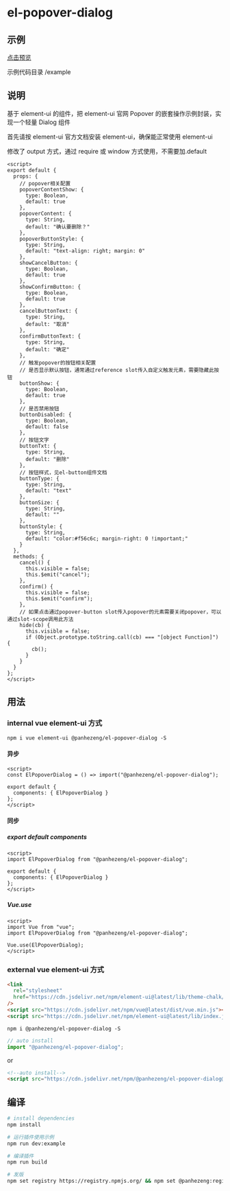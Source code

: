 # el-popover-dialog

## 示例

[点击预览](https://panhezeng.github.io/el-popover-dialog/)

示例代码目录 /example

## 说明

基于 element-ui 的组件，把 element-ui 官网 Popover 的嵌套操作示例封装，实现一个轻量 Dialog 组件

首先请按 element-ui 官方文档安装 element-ui，确保能正常使用 element-ui

修改了 output 方式，通过 require 或 window 方式使用，不需要加.default

```vue
<script>
export default {
  props: {
    // popover相关配置
    popoverContentShow: {
      type: Boolean,
      default: true
    },
    popoverContent: {
      type: String,
      default: "确认要删除？"
    },
    popoverButtonStyle: {
      type: String,
      default: "text-align: right; margin: 0"
    },
    showCancelButton: {
      type: Boolean,
      default: true
    },
    showConfirmButton: {
      type: Boolean,
      default: true
    },
    cancelButtonText: {
      type: String,
      default: "取消"
    },
    confirmButtonText: {
      type: String,
      default: "确定"
    },
    // 触发popover的按钮相关配置
    // 是否显示默认按钮，通常通过reference slot传入自定义触发元素，需要隐藏此按钮
    buttonShow: {
      type: Boolean,
      default: true
    },
    // 是否禁用按钮
    buttonDisabled: {
      type: Boolean,
      default: false
    },
    // 按钮文字
    buttonTxt: {
      type: String,
      default: "删除"
    },
    // 按钮样式，见el-button组件文档
    buttonType: {
      type: String,
      default: "text"
    },
    buttonSize: {
      type: String,
      default: ""
    },
    buttonStyle: {
      type: String,
      default: "color:#f56c6c; margin-right: 0 !important;"
    }
  },
  methods: {
    cancel() {
      this.visible = false;
      this.$emit("cancel");
    },
    confirm() {
      this.visible = false;
      this.$emit("confirm");
    },
    // 如果点击通过popover-button slot传入popover的元素需要关闭popover，可以通过slot-scope调用此方法
    hide(cb) {
      this.visible = false;
      if (Object.prototype.toString.call(cb) === "[object Function]") {
        cb();
      }
    }
  }
};
</script>
```

## 用法

### internal vue element-ui 方式

`npm i vue element-ui @panhezeng/el-popover-dialog -S`

#### 异步

```vue
<script>
const ElPopoverDialog = () => import("@panhezeng/el-popover-dialog");

export default {
  components: { ElPopoverDialog }
};
</script>
```

#### 同步

##### export default components

```vue
<script>
import ElPopoverDialog from "@panhezeng/el-popover-dialog";

export default {
  components: { ElPopoverDialog }
};
</script>
```

##### Vue.use

```vue
<script>
import Vue from "vue";
import ElPopoverDialog from "@panhezeng/el-popover-dialog";

Vue.use(ElPopoverDialog);
</script>
```

### external vue element-ui 方式

```html
<link
  rel="stylesheet"
  href="https://cdn.jsdelivr.net/npm/element-ui@latest/lib/theme-chalk/index.css"
/>
<script src="https://cdn.jsdelivr.net/npm/vue@latest/dist/vue.min.js"></script>
<script src="https://cdn.jsdelivr.net/npm/element-ui@latest/lib/index.js"></script>
```

`npm i @panhezeng/el-popover-dialog -S`

```javascript
// auto install
import "@panhezeng/el-popover-dialog";
```

or

```html
<!--auto install-->
<script src="https://cdn.jsdelivr.net/npm/@panhezeng/el-popover-dialog@latest/dist/el-popover-dialog.min.js"></script>
```

## 编译

```bash
# install dependencies
npm install

# 运行插件使用示例
npm run dev:example

# 编译插件
npm run build

# 发版
npm set registry https://registry.npmjs.org/ && npm set @panhezeng:registry https://registry.npmjs.org/ && npm version patch && npm publish --access public && npm set registry https://registry.npm.taobao.org/ && npm set @panhezeng:registry https://registry.npm.taobao.org/

```
